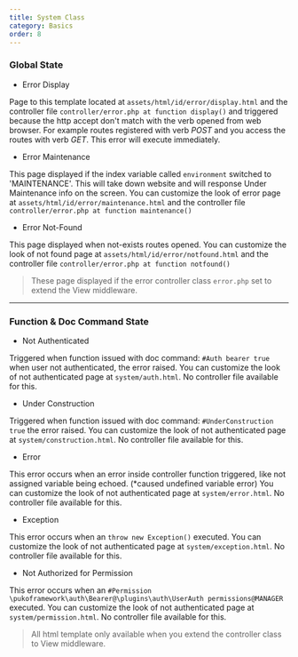 ```yaml
---
title: System Class
category: Basics
order: 8
---
```


### Global State

* Error Display

Page to this template located at `assets/html/id/error/display.html` and the controller file `controller/error.php at function display()`
and triggered because the http accept don't match with the verb opened from web browser.
For example routes registered with verb *POST* and you access the routes with verb *GET*.
This error will execute immediately.

* Error Maintenance

This page displayed if the index variable called `environment` switched to 'MAINTENANCE'.
This will take down website and will response Under Maintenance info on the screen.
You can customize the look of error page at `assets/html/id/error/maintenance.html` and the controller file `controller/error.php at function maintenance()`

* Error Not-Found

This page displayed when not-exists routes opened.
You can customize the look of not found page at `assets/html/id/error/notfound.html` and the controller file `controller/error.php at function notfound()`

> These page displayed if the error controller class `error.php` set to extend the View middleware.

---

### Function & Doc Command State

* Not Authenticated

Triggered when function issued with doc command: `#Auth bearer true` when user not authenticated, the error raised.
You can customize the look of not authenticated page at `system/auth.html`.
No controller file available for this.

* Under Construction

Triggered when function issued with doc command: `#UnderConstruction true` the error raised.
You can customize the look of not authenticated page at `system/construction.html`.
No controller file available for this.

* Error

This error occurs when an error inside controller function triggered, like not assigned variable being echoed. (*caused undefined variable error)
You can customize the look of not authenticated page at `system/error.html`.
No controller file available for this.

* Exception

This error occurs when an `throw new Exception()` executed.
You can customize the look of not authenticated page at `system/exception.html`.
No controller file available for this.

* Not Authorized for Permission

This error occurs when an `#Permission \pukoframework\auth\Bearer@\plugins\auth\UserAuth permissions@MANAGER` executed.
You can customize the look of not authenticated page at `system/permission.html`.
No controller file available for this.

> All html template only available when you extend the controller class to View middleware.